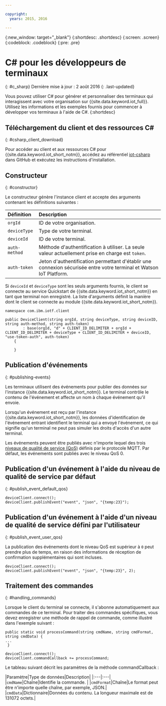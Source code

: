 ```yaml
---

copyright:
  years: 2015, 2016

---
```


{:new_window: target="_blank"}
{:shortdesc: .shortdesc}
{:screen: .screen}
{:codeblock: .codeblock}
{:pre: .pre}


# C# pour les développeurs de terminaux
{: #c_sharp}
Dernière mise à jour : 2 août 2016
{: .last-updated}

Vous pouvez utiliser C# pour générer et personnaliser des terminaux qui interagissent avec votre organisation sur {{site.data.keyword.iot_full}}. Utilisez les informations et les exemples fournis pour commencer à développer vos terminaux à l'aide de C#.
{:shortdesc}

## Téléchargement du client et des ressources C#
{: #csharp_client_download}

Pour accéder au client et aux ressources C# pour {{site.data.keyword.iot_short_notm}}, accédez au référentiel [iot-csharp](https://github.com/ibm-watson-iot/iot-csharp) dans GitHub et exécutez les instructions d'installation.


## Constructeur
{: #constructor}

Le constructeur génère l'instance client et accepte des arguments contenant les définitions suivantes :

|Définition |Description |
|:---|:---|
|`orgId`|ID de votre organisation.|
|`deviceType`|Type de votre terminal.|
|`deviceId` |ID de votre terminal.|
|`auth-method`   |Méthode d'authentification à utiliser. La seule valeur actuellement prise en charge est `token`.|
|`auth-token`   |Jeton d'authentification permettant d'établir une connexion sécurisée entre votre terminal et Watson IoT Platform.|


Si `deviceId` et `deviceType` sont les seuls arguments fournis, le client se connecte au service Quickstart de {{site.data.keyword.iot_short_notm}} en tant que terminal non enregistré. La liste d'arguments définit la manière dont le client se connecte au module {{site.data.keyword.iot_short_notm}}.


```
namespace com.ibm.iotf.client

public DeviceClient(string orgId, string deviceType, string deviceID, string auth-method, string auth-token)
        : base(orgId, "d" + CLIENT_ID_DELIMITER + orgId + CLIENT_ID_DELIMITER + deviceType + CLIENT_ID_DELIMITER + deviceID, "use-token-auth", auth-token)
    {

    }
```

## Publication d'événements
{: #publishing-events}

Les terminaux utilisent des événements pour publier des données sur l'instance {{site.data.keyword.iot_short_notm}}. Le terminal contrôle le contenu de l'événement et affecte un nom à chaque événement qu'il envoie.

Lorsqu'un événement est reçu par l'instance {{site.data.keyword.iot_short_notm}}, les données d'identification de l'événement entrant identifient le terminal qui a envoyé l'événement, ce qui signifie qu'un terminal ne peut pas simuler les droits d'accès d'un autre terminal.

Les événements peuvent être publiés avec n'importe lequel des trois [niveaux de qualité de service (QoS)](../mqtt.html#managed-devices) définis par le protocole MQTT. Par défaut, les événements sont publiés avec le niveau QoS 0.


## Publication d'un événement à l'aide du niveau de qualité de service par défaut
{: #publish_event_default_qos}

```
deviceClient.connect();
deviceClient.publishEvent("event", "json", "{temp:23}");
```


## Publication d'un événement à l'aide d'un niveau de qualité de service défini par l'utilisateur
{: #publish_event_user_qos}

La publication des événements dont le niveau QoS est supérieur à `0` peut prendre plus de temps, en raison des informations de réception de confirmation supplémentaires qui sont incluses.


```
deviceClient.connect();
deviceClient.publishEvent("event", "json", "{temp:23}", 2);
```

## Traitement des commandes
{: #handling_commands}

Lorsque le client du terminal se connecte, il s'abonne automatiquement aux commandes de ce terminal. Pour traiter des commandes spécifiques, vous devez enregistrer une méthode de rappel de commande, comme illustré dans l'exemple suivant :

```
public static void processCommand(string cmdName, string cmdFormat, string cmdData) {
...
 }
```

```
deviceClient.connect();
deviceClient.commandCallback += processCommand;
```
Le tableau suivant décrit les paramètres de la méthode commandCallback :

|Paramètre|Type de données|Description|
|:---|:---|
|`cmdName`|Chaîne|Identifie la commande. |
|`cmdFormat`|Chaîne|Le format peut être n'importe quelle chaîne, par exemple, JSON.|
|`cmdData`|Dictionnaire|Données du contenu. La longueur maximale est de 131072 octets.|
